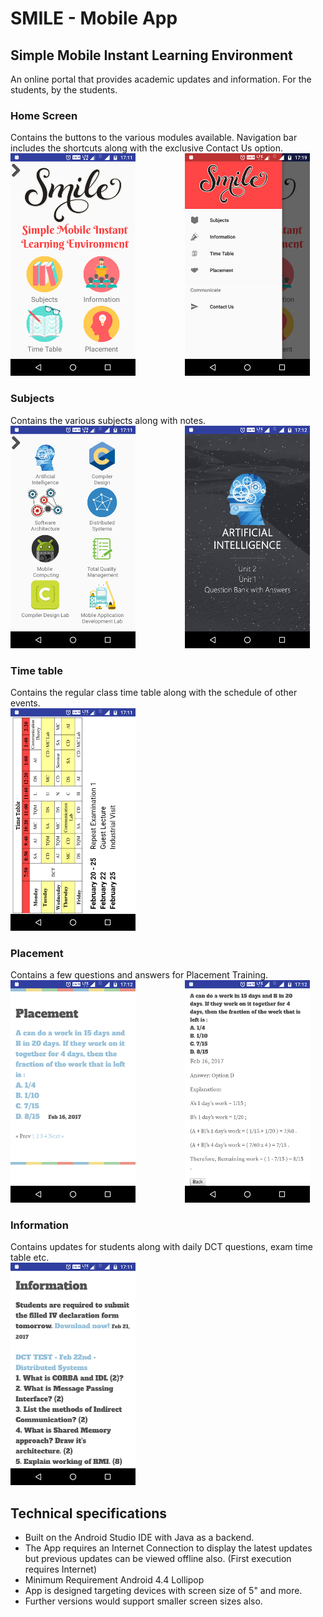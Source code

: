 # SMILE - Mobile App
##  Simple Mobile Instant Learning Environment
An online portal that provides academic updates and information. For the students, by the students.

### Home Screen
Contains the buttons to the various modules available. Navigation bar includes the shortcuts along with the exclusive Contact Us option.
<br>![home screen](screenshots/1s.png) &nbsp;&nbsp;&nbsp;&nbsp;&nbsp;&nbsp;&nbsp;&nbsp;&nbsp;&nbsp;&nbsp;&nbsp;&nbsp;&nbsp;&nbsp;&nbsp;&nbsp;&nbsp; ![nav drawer](screenshots/8.png)
<br>
### Subjects
Contains the various subjects along with notes.<br>
![subjects](screenshots/2nd.png) &nbsp;&nbsp;&nbsp;&nbsp;&nbsp;&nbsp;&nbsp;&nbsp;&nbsp;&nbsp;&nbsp;&nbsp;&nbsp;&nbsp;&nbsp;&nbsp;&nbsp;&nbsp; ![ai notes](screenshots/7.png)<br>
### Time table
Contains the regular class time table along with the schedule of other events.<br>
![time table](screenshots/3.png)
### Placement
Contains a few questions and answers for Placement Training.<br>
![Placement question](screenshots/5.png) &nbsp;&nbsp;&nbsp;&nbsp;&nbsp;&nbsp;&nbsp;&nbsp;&nbsp;&nbsp;&nbsp;&nbsp;&nbsp;&nbsp;&nbsp;&nbsp;&nbsp;&nbsp; ![Placement answers](screenshots/6.png)
### Information
Contains updates for students along with daily DCT questions, exam time table etc.<br>
![info](screenshots/4.png)

## Technical specifications
- Built on the Android Studio IDE with Java as a backend.
- The App requires an Internet Connection to display the latest updates but previous updates can be viewed offline also. (First execution requires Internet)
- Minimum Requirement Android 4.4 Lollipop
- App is designed targeting devices with screen size of 5" and more.
- Further versions would support smaller screen sizes also.
